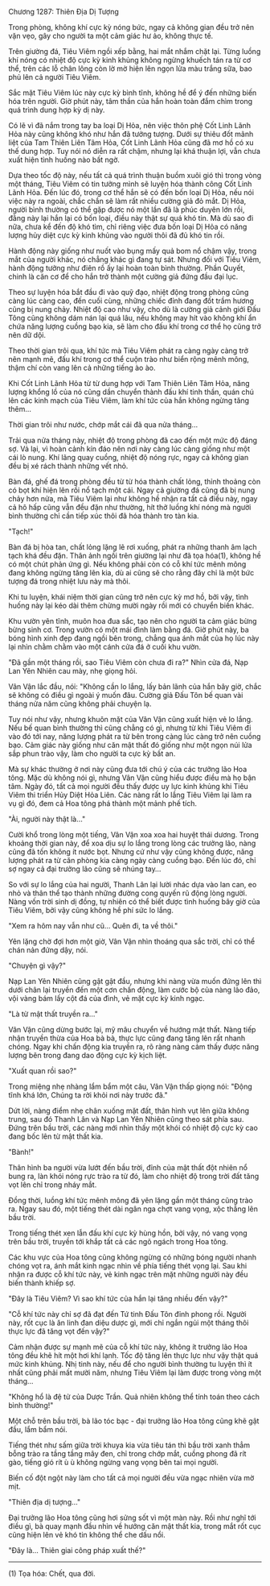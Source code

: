 




Chương 1287: Thiên Địa Dị Tượng


Trong phòng, không khí cực kỳ nóng bức, ngay cả không gian đều trở nên vặn vẹo, gây cho người ta một cảm giác hư ảo, không thực tế.

Trên giường đá, Tiêu Viêm ngồi xếp bằng, hai mắt nhắm chặt lại. Từng luồng khí nóng có nhiệt độ cực kỳ kinh khủng không ngừng khuếch tán ra từ cơ thể, trên các lỗ chân lông còn lờ mờ hiện lên ngọn lửa màu trắng sữa, bao phủ lên cả người Tiêu Viêm.

Sắc mặt Tiêu Viêm lúc này cực kỳ bình tĩnh, không hề để ý đến những biến hóa trên người. Giờ phút này, tâm thần của hắn hoàn toàn đắm chìm trong quá trình dung hợp kỳ dị này.

Có lẽ vì đã nắm trong tay ba loại Dị Hỏa, nên việc thôn phệ Cốt Linh Lãnh Hỏa này cũng không khó như hắn đã tưởng tượng. Dưới sự thiêu đốt mãnh liệt của Tam Thiên Liên Tâm Hỏa, Cốt Linh Lãnh Hỏa cũng đã mơ hồ có xu thế dung hợp. Tuy nói nó diễn ra rất chậm, nhưng lại khá thuận lợi, vẫn chưa xuất hiện tình huống nào bất ngờ.

Dựa theo tốc độ này, nếu tất cả quá trình thuận buồm xuôi gió thì trong vòng một tháng, Tiêu Viêm có tin tưởng mình sẽ luyện hóa thành công Cốt Linh Lãnh Hỏa. Đến lúc đó, trong cơ thể hắn sẽ có đến bốn loại Dị Hỏa, nếu nói việc này ra ngoài, chắc chắn sẽ làm rất nhiều cường giả đỏ mắt. Dị Hỏa, người bình thường có thể gặp được nó một lần đã là phúc duyên lớn rồi, đằng này lại hắn lại có bốn loại, điều này thật sự quá khó tin. Mà dù sao đi nữa, chưa kể đến độ khó tìm, chỉ riêng việc đưa bốn loại Dị Hỏa có năng lượng hủy diệt cực kỳ kinh khủng vào người thôi đã đủ khó tin rồi.

Hành động này giống như nuốt vào bụng mấy quả bom nổ chậm vậy, trong mắt của người khác, nó chẳng khác gì đang tự sát. Nhưng đối với Tiêu Viêm, hành động tưởng như điên rồ ấy lại hoàn toàn bình thường. Phần Quyết, chinh là căn cơ để cho hắn trở thành một cường giả đứng đầu đại lục.

Theo sự luyện hóa bắt đầu đi vào quỹ đạo, nhiệt động trong phòng cũng càng lúc càng cao, đến cuối cùng, những chiếc đỉnh đang đốt trầm hương cũng bị nung chảy. Nhiệt độ cao như vậy, cho dù là cường giả cảnh giới Đấu Tông cũng không dám nán lại quá lâu, nếu không may hít vào không khí ẩn chứa năng lượng cuồng bạo kia, sẽ làm cho đấu khí trong cơ thể họ cũng trở nên dữ dội.

Theo thời gian trôi qua, khí tức mà Tiêu Viêm phát ra càng ngày càng trở nên mạnh mẽ, đấu khí trong cơ thể cuộn trào như biển rộng mênh mông, thậm chí còn vang lên cả những tiếng ào ào.

Khi Cốt Linh Lãnh Hỏa từ từ dung hợp với Tam Thiên Liên Tâm Hỏa, năng lượng khổng lồ của nó cũng dần chuyển thành đấu khí tinh thần, quán chú lên các kinh mạch của Tiêu Viêm, làm khí tức của hắn không ngừng tăng thêm…

Thời gian trôi như nước, chớp mắt cái đã qua nửa tháng…

Trải qua nửa tháng này, nhiệt độ trong phòng đã cao đến một mức độ đáng sợ. Vả lại, vì hoàn cảnh kín đáo nên nơi này càng lúc càng giống như một cái lò nung. Khí lãng quay cuồng, nhiệt độ nóng rực, ngay cả không gian đều bị xé rách thành những vết nhỏ.

Bàn đá, ghế đá trong phòng đều từ từ hóa thành chất lỏng, thỉnh thoảng còn có bọt khí hiện lên rồi nổ tạch một cái. Ngay cả giường đá cũng đã bị nung chảy hơn nửa, mà Tiêu Viêm lại như không hề nhận ra tất cả điều này, ngay cả hô hấp cũng vẫn đều đặn như thường, hít thở luồng khí nóng mà người bình thường chỉ cần tiếp xúc thôi đã hóa thành tro tàn kia.

"Tạch!"

Bàn đá bị hòa tan, chất lỏng lặng lẽ rơi xuống, phát ra những thanh âm lạch tạch khá đều đặn. Thân ảnh ngồi trên giường lại như đã tọa hóa(1), không hề có một chút phản ứng gì. Nếu không phải còn có cỗ khí tức mênh mông đang không ngừng tăng lên kia, dù ai cũng sẽ cho rằng đây chỉ là một bức tượng đá trong nhiệt lưu này mà thôi.

Khi tu luyện, khái niệm thời gian cũng trở nên cực kỳ mơ hồ, bởi vậy, tình huống này lại kéo dài thêm chừng mười ngày rồi mới có chuyển biến khác.

Khu vườn yên tĩnh, muôn hoa đua sắc, tạo nên cho người ta cảm giác bừng bừng sinh cơ. Trong vườn có một mái đình làm bằng đá. Giờ phút này, ba bóng hình xinh đẹp đang ngồi bên trong, chẳng qua ánh mắt của họ lúc này lại nhìn chằm chằm vào một cánh cửa đá ở cuối khu vườn.

"Đã gần một tháng rồi, sao Tiêu Viêm còn chưa đi ra?" Nhìn cửa đá, Nạp Lan Yên Nhiên cau mày, nhẹ giọng hỏi.

Vân Vận lắc đầu, nói: "Không cần lo lắng, lấy bản lãnh của hắn bây giờ, chắc sẽ không có điều gì ngoài ý muốn đâu. Cường giả Đấu Tôn bế quan vài tháng nửa năm cũng không phải chuyện lạ.

Tuy nói như vậy, nhưng khuôn mặt của Vân Vận cũng xuất hiện vẻ lo lắng. Nếu bế quan bình thường thì cũng chẳng có gì, nhưng từ khi Tiêu Viêm đi vào đó tới nay, năng lượng phát ra từ bên trong càng lúc càng trở nên cuồng bạo. Cảm giác này giống như căn mật thất đó giống như một ngọn núi lửa sắp phun trào vậy, làm cho người ta cực kỳ bất an.

Mà sự khác thường ở nơi này cũng đưa tới chú ý của các trưởng lão Hoa tông. Mặc dù không nói gì, nhưng Vân Vận cũng hiểu được điều mà họ bận tâm. Ngày đó, tất cả mọi người đều thấy được uy lực kinh khủng khi Tiêu Viêm thi triển Hủy Diệt Hỏa Liên. Các nàng rất lo lắng Tiêu Viêm lại làm ra vụ gì đó, đem cả Hoa tông phá thành một mảnh phế tích.

"Ài, người này thật là…"

Cười khổ trong lòng một tiếng, Vân Vận xoa xoa hai huyệt thái dương. Trong khoảng thời gian này, để xoa dịu sự lo lắng trong lòng các trưởng lão, nàng cũng đã tốn không ít nước bọt. Nhưng cứ như vậy cũng không được, năng lượng phát ra từ căn phòng kia càng ngày càng cuồng bạo. Đến lúc đó, chỉ sợ ngay cả đại trưởng lão cũng sẽ nhúng tay…

So với sự lo lắng của hai người, Thanh Lân lại lười nhác dựa vào lan can, eo nhỏ và thân thể tạo thành những đường cong quyến rũ động lòng người. Nàng vốn trời sinh dị đồng, tự nhiên có thể biết được tình huống bây giờ của Tiêu Viêm, bởi vậy cũng không hề phí sức lo lắng.

"Xem ra hôm nay vẫn như cũ… Quên đi, ta về thôi."

Yên lặng chờ đợi hơn một giờ, Vân Vận nhìn thoáng qua sắc trời, chỉ có thể chán nản đứng dậy, nói.

"Chuyện gì vậy?"

Nạp Lan Yên Nhiên cũng gật gật đầu, nhưng khi nàng vừa muốn đứng lên thì dưới chân lại truyền đến một cơn chấn động, làm cước bộ của nàng lảo đảo, vội vàng bám lấy cột đá của đình, vẻ mặt cực kỳ kinh ngạc.

"Là từ mật thất truyền ra…"

Vân Vận cũng dừng bước lại, mỹ mâu chuyển về hướng mật thất. Nàng tiếp nhận truyền thừa của Hoa bà bà, thực lực cũng đang tăng lên rất nhanh chóng. Ngay khi chấn động kia truyền ra, rõ ràng nàng cảm thấy được năng lượng bên trong đang dao động cực kỳ kịch liệt.

"Xuất quan rồi sao?"

Trong miệng nhẹ nhàng lẩm bẩm một câu, Vân Vận thấp giọng nói: "Động tĩnh khá lớn, Chúng ta rời khỏi nơi này trước đã."

Dứt lời, nàng điểm nhẹ chân xuống mặt đất, thân hình vụt lên giữa không trung, sau đó Thanh Lân và Nạp Lan Yên Nhiên cũng theo sát phía sau. Đứng trên bầu trời, các nàng mới nhìn thấy một khói có nhiệt độ cực kỳ cao đang bốc lên từ mật thất kia.

"Bành!"

Thân hình ba người vừa lướt đến bầu trời, đỉnh của mật thất đột nhiên nổ bung ra, làn khói nóng rực trào ra từ đó, làm cho nhiệt độ trong trời đất tăng vọt lên chỉ trong nháy mắt.

Đồng thời, luồng khí tức mênh mông đã yên lặng gần một tháng cũng trào ra. Ngay sau đó, một tiếng thét dài ngân nga chợt vang vọng, xộc thẳng lên bầu trời.

Trong tiếng thét xen lẫn đấu khí cực kỳ hùng hồn, bởi vậy, nó vang vọng trên bầu trời, truyền tới khắp tất cả các ngõ ngách trong Hoa tông.

Các khu vực của Hoa tông cũng không ngừng có những bóng người nhanh chóng vọt ra, ánh mắt kinh ngạc nhìn về phía tiếng thét vọng lại. Sau khi nhận ra được cỗ khí tức này, vẻ kinh ngạc trên mặt những người này đều biến thành khiếp sợ.

"Đây là Tiêu Viêm? Vì sao khí tức của hắn lại tăng nhiều đến vậy?"

"Cỗ khí tức này chỉ sợ đã đạt đến Tứ tinh Đấu Tôn đỉnh phong rồi. Người này, rốt cục là ăn linh đan diệu dược gì, mới chỉ ngắn ngủi một tháng thôi thực lực đã tăng vọt đến vậy?"

Cảm nhận được sự mạnh mẽ của cỗ khí tức này, không ít trưởng lão Hoa tông đều khẽ hít một hơi khí lạnh. Tốc độ tăng lên thực lực như vậy thật quá mức kinh khủng. Nhị tinh này, nếu để cho người bình thường tu luyện thì ít nhất cũng phải mất mười năm, nhưng Tiêu Viêm lại làm được trong vòng một tháng…

"Không hổ là đệ tử của Dược Trần. Quả nhiên không thể tính toán theo cách bình thường!"

Một chỗ trên bầu trời, bà lão tóc bạc - đại trưởng lão Hoa tông cũng khẽ gật đầu, lẩm bẩm nói.

Tiếng thét như sấm giữa trời khuya kia vừa tiêu tán thì bầu trời xanh thẳm bỗng trào ra tầng tầng mây đen, chỉ trong chớp mắt, cuồng phong đã rít gào, tiếng gió rít ù ù không ngừng vang vọng bên tai mọi người.

Biến cố đột ngột này làm cho tất cả mọi người đều vừa ngạc nhiên vừa mờ mịt.

"Thiên địa dị tượng…"

Đại trưởng lão Hoa tông cũng hơi sửng sốt vì một màn này. Rồi như nghĩ tới điều gì, bà quay mạnh đầu nhìn về hướng căn mật thất kia, trong mắt rốt cục cũng hiện lên vẻ khó tin không thể che dấu nổi.

"Đây là… Thiên giai công pháp xuất thế?"

-----------------------------

(1) Tọa hóa: Chết, qua đời.




